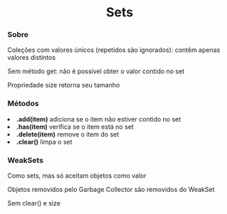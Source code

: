 <h1 align="center">Sets</h1>

<h3>Sobre</h3>
<p>Coleções com valores únicos (repetidos são ignorados): contêm apenas valores distintos</p>
<p>Sem método get: não é possível obter o valor contido no set</p>
<p>Propriedade size retorna seu tamanho</p>

<h3>Métodos</h3>
<li><b>.add(item)</b> adiciona se o item não estiver contido no set</li>
<li><b>.has(item)</b> verifica se o item está no set</li>
<li><b>.delete(item)</b> remove o item do set</li>
<li><b>.clear()</b> limpa o set</li>

<h3>WeakSets</h3>
<p>Como sets, mas só aceitam objetos como valor</p>
<p>Objetos removidos pelo Garbage Collector são removidos do WeakSet</p>
<p>Sem clear() e size</p>
